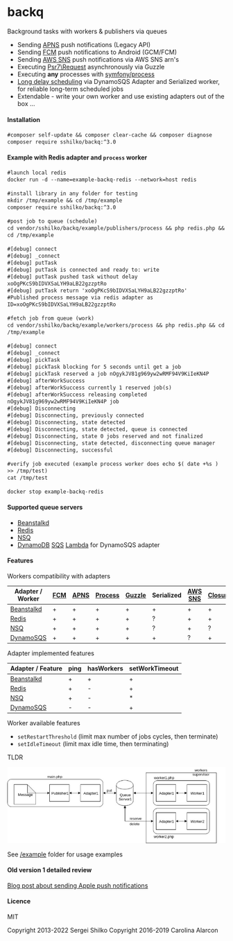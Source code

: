 backq
=====

Background tasks with workers &amp; publishers via queues

* Sending [APNS](https://developer.apple.com/library/ios/documentation/NetworkingInternet/Conceptual/RemoteNotificationsPG/Chapters/ApplePushService.html#//apple_ref/doc/uid/TP40008194-CH100-SW9) push notifications (Legacy API)
* Sending [FCM](https://firebase.google.com/docs/cloud-messaging) push notifications to Android (GCM/FCM)
* Sending [AWS SNS](https://aws.amazon.com/sns/) push notifications via AWS SNS arn's
* Executing [Psr7\Request](https://www.php-fig.org/psr/psr-7/) asynchronously via Guzzle
* Executing **any** processes with [symfony/process](http://symfony.com/doc/current/components/process.html)
* [Long delay scheduling](https://aws.amazon.com/blogs/aws/new-manage-dynamodb-items-using-time-to-live-ttl/) via DynamoSQS Adapter and Serialized worker, for reliable long-term scheduled jobs 
* Extendable - write your own worker and use existing adapters out of the box ...

#### Installation
```
#composer self-update && composer clear-cache && composer diagnose
composer require sshilko/backq:^3.0

```

#### Example with Redis adapter and `process` worker
```
#launch local redis
docker run -d --name=example-backq-redis --network=host redis

#install library in any folder for testing
mkdir /tmp/example && cd /tmp/example
composer require sshilko/backq:^3.0

#post job to queue (schedule)
cd vendor/sshilko/backq/example/publishers/process && php redis.php && cd /tmp/example

#[debug] connect
#[debug] _connect
#[debug] putTask
#[debug] putTask is connected and ready to: write
#[debug] putTask pushed task without delay xoOgPKcS9bIDVXSaLYH9aLB22gzzptRo
#[debug] putTask return 'xoOgPKcS9bIDVXSaLYH9aLB22gzzptRo'
#Published process message via redis adapter as ID=xoOgPKcS9bIDVXSaLYH9aLB22gzzptRo

#fetch job from queue (work)
cd vendor/sshilko/backq/example/workers/process && php redis.php && cd /tmp/example

#[debug] connect
#[debug] _connect
#[debug] pickTask
#[debug] pickTask blocking for 5 seconds until get a job
#[debug] pickTask reserved a job nOgykJV81g969yw2wRMF94V9KiIeKN4P
#[debug] afterWorkSuccess
#[debug] afterWorkSuccess currently 1 reserved job(s)
#[debug] afterWorkSuccess releasing completed nOgykJV81g969yw2wRMF94V9KiIeKN4P job
#[debug] Disconnecting
#[debug] Disconnecting, previously connected
#[debug] Disconnecting, state detected
#[debug] Disconnecting, state detected, queue is connected
#[debug] Disconnecting, state 0 jobs reserved and not finalized
#[debug] Disconnecting, state detected, disconnecting queue manager
#[debug] Disconnecting, successful

#verify job executed (example process worker does echo $( date +%s ) >> /tmp/test) 
cat /tmp/test

docker stop example-backq-redis
```

#### Supported queue servers

* [Beanstalkd](https://github.com/kr/beanstalkd/blob/master/doc/protocol.txt)
* [Redis](https://redis.io) 
* [NSQ](https://nsq.io) 
* [DynamoDB](https://aws.amazon.com/dynamodb/) [SQS](https://aws.amazon.com/sqs/) [Lambda](https://aws.amazon.com/lambda/) for DynamoSQS adapter

#### Features

Workers compatibility with adapters

| Adapter / Worker  |[FCM](https://firebase.google.com/docs/cloud-messaging)|[APNS](https://developer.apple.com/library/ios/documentation/NetworkingInternet/Conceptual/RemoteNotificationsPG/Chapters/ApplePushService.html#//apple_ref/doc/uid/TP40008194-CH100-SW9)|[Process](http://symfony.com/doc/current/components/process.html)|[Guzzle](https://www.php-fig.org/psr/psr-7/)|Serialized|[AWS SNS](https://aws.amazon.com/sns/)|[Closure](https://github.com/opis/closure)|
|----|---|---|---|---|---|---|---|
| [Beanstalkd](https://beanstalkd.github.io/)   | +  | +  | +  | +  | +  | +  | + |
| [Redis](https://redis.io)        | +  | +  | +  | +  | ?  | +  | + |
| [NSQ](https://nsq.io/)          | +  | +  | +  | +  | ?  | +  | ? |
| [DynamoSQS](https://aws.amazon.com/)    | +  | +  | +  | +  | +  | ?  | + |

Adapter implemented features

| Adapter / Feature  | ping  | hasWorkers  | setWorkTimeout |
|---|---|---|---|
| [Beanstalkd](https://beanstalkd.github.io/)  | + | +  | + 
| [Redis](https://redis.io) | + | - | + 
| [NSQ](https://nsq.io/) | + |  - | * 
| [DynamoSQS](https://aws.amazon.com/) | - | - | + 

Worker available features

- `setRestartThreshold` (limit max number of jobs cycles, then terminate)
- `setIdleTimeout` (limit max idle time, then terminating)

TLDR

![Backq](https://github.com/sshilko/backq/raw/master/example/example.jpg "Background tasks with workers and publishers via queues")

See [/example](https://github.com/sshilko/backq/tree/master/example) folder for usage examples

#### Old version 1 detailed review

[Blog post about sending Apple push notifications](http://moar.sshilko.com/2014/09/09/APNS-Workers/) 

#### Licence
MIT

Copyright 2013-2022 Sergei Shilko
Copyright 2016-2019 Carolina Alarcon


